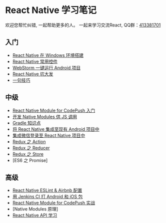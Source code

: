 # React Native 学习笔记

欢迎您帮忙纠错, 一起帮助更多的人。 一起来学习交流React, QQ群：[413381701](http://shang.qq.com/wpa/qunwpa?idkey=3b9474dacbf35e4a9659e89399758406e510e5b8a3f81109f7d07efaadc6056d)

## 入门
* [React Native 在 Windows 环境搭建](https://github.com/Kennytian/learning-react-native/blob/master/environment/config-environment-on-windows.md)
* [React Native 常用控件](https://github.com/Kennytian/learning-react-native/blob/master/components/popular-component.md)
* [WebStorm 一键运行 Android 项目](https://github.com/Kennytian/learning-react-native/blob/master/ide/webstorm/run_with_npm.md)
* [React Native 坑大发](https://github.com/Kennytian/learning-react-native/blob/master/environment/react-native-pit.md)
* [一句技巧](https://github.com/Kennytian/learning-react-native/blob/master/others/one-word-tips.md)

## 中级
* [React Native Module for CodePush 入门](https://github.com/Kennytian/learning-react-native/blob/master/components/code-push-basic.md)
* [开发 Native Modules 供 JS 调用](https://github.com/Kennytian/learning-react-native/blob/master/components/develop-native-modules.md)
* [Gradle 知识点](https://github.com/Kennytian/learning-react-native/blob/master/gradle/gradle-basic.md)
* [将 React Native 集成至现有 Android 项目中](https://github.com/Kennytian/embedded)
* [集成微信登录至 React Native 项目中](https://github.com/Kennytian/learning-react-native/blob/master/components/login-with-wechat.md)
* [Redux 之 Action](https://github.com/Kennytian/learning-react-native/blob/master/redux/action.md)
* [Redux 之 Reducer](https://github.com/Kennytian/learning-react-native/blob/master/redux/reducer.md)
* [Redux 之 Store](https://github.com/Kennytian/learning-react-native/blob/master/redux/store.md)
* [ES6 之 Promise]

## 高级
* [React Native ESLint & Airbnb 配置](https://github.com/Kennytian/learning-react-native/blob/master/environment/react-native-eslint.md)
* [用 Jenkins CI 打 Android 和 iOS 包](https://github.com/Kennytian/learning-react-native/blob/master/environment/react-native-ci.md)
* [React Native Module for CodePush 实战](https://github.com/Kennytian/learning-react-native/blob/master/components/code-push-action.md)
* [Native Modules 原理]
* [React Native API 学习](https://github.com/Kennytian/learning-react-native/blob/master/api/react-native-api.md)
